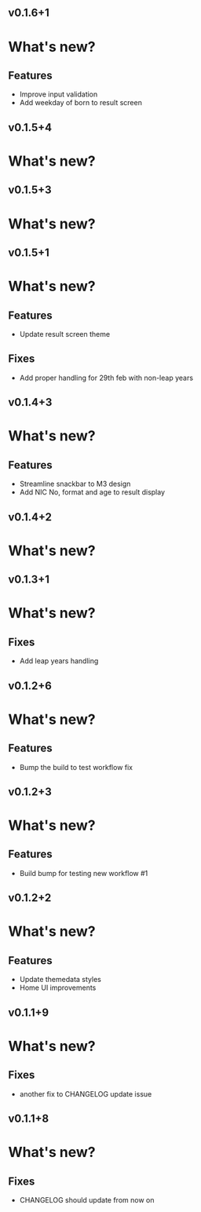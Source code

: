 ## v0.1.6+1
# What's new?

## Features
- Improve input validation
- Add weekday of born to result screen

## v0.1.5+4
# What's new?

## v0.1.5+3
# What's new?

## v0.1.5+1
# What's new?

## Features
- Update result screen theme

## Fixes
- Add proper handling for 29th feb with non-leap years

## v0.1.4+3
# What's new?

## Features
- Streamline snackbar to M3 design
- Add NIC No, format and age to result display

## v0.1.4+2
# What's new?

## v0.1.3+1
# What's new?

## Fixes
- Add leap years handling

## v0.1.2+6
# What's new?

## Features
- Bump the build to test workflow fix

## v0.1.2+3
# What's new?

## Features
- Build bump for testing new workflow #1

## v0.1.2+2
# What's new?

## Features
- Update themedata styles
- Home UI improvements

## v0.1.1+9
# What's new?

## Fixes
- another fix to CHANGELOG update issue

## v0.1.1+8
# What's new?

## Fixes
- CHANGELOG should update from now on
